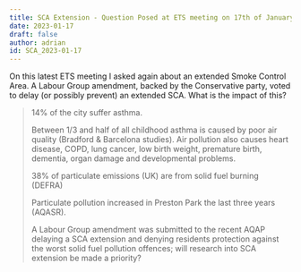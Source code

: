 ```yaml
---
title: SCA Extension - Question Posed at ETS meeting on 17th of January 2023
date: 2023-01-17
draft: false
author: adrian
id: SCA_2023-01-17
---
```


On this latest ETS meeting I asked again about an extended Smoke Control Area.
A Labour Group amendment, backed by the Conservative party, voted to delay (or possibly prevent) an extended SCA.
What is the impact of this?

> 14% of the city suffer asthma.
>
> Between 1/3 and half of all childhood asthma is caused by poor air quality (Bradford & Barcelona studies).  Air pollution also causes heart disease, COPD, lung cancer, low birth weight, premature birth, dementia, organ damage and developmental problems.
>
> 38% of particulate emissions (UK) are from solid fuel burning (DEFRA)
>
> Particulate pollution increased in Preston Park the last three years (AQASR).
>
> A Labour Group amendment was submitted to the recent AQAP delaying a SCA extension and denying residents protection against the worst solid fuel pollution offences; will research into SCA extension be made a priority?
